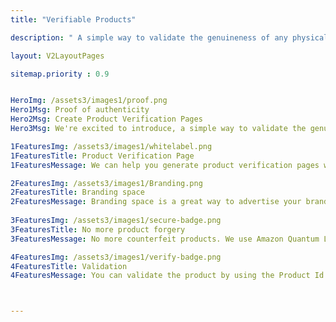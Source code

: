 ```yaml
---
title: "Verifiable Products"

description: " A simple way to validate the genuineness of any physical product with a multi-level verification option."

layout: V2LayoutPages

sitemap.priority : 0.9


HeroImg: /assets3/images1/proof.png
Hero1Msg: Proof of authenticity
Hero2Msg: Create Product Verification Pages
Hero3Msg: We're excited to introduce, a simple way to validate the genuineness of any physical product. With CertifyMe, you can verify that your order is authentic with a multi-level verification option. 

1FeaturesImg: /assets3/images1/whitelabel.png
1FeaturesTitle: Product Verification Page
1FeaturesMessage: We can help you generate product verification pages with your product images. These pages are a great way to showcase your brand and make sure that your customers are getting the right product. They can be customized with a custom domain, logo, and footer of your brand.

2FeaturesImg: /assets3/images1/Branding.png
2FeaturesTitle: Branding space
2FeaturesMessage: Branding space is a great way to advertise your brand. You can attach a video or a banner in the branding space provided on our platform which helps to advertise your brand.
 
3FeaturesImg: /assets3/images1/secure-badge.png
3FeaturesTitle: No more product forgery
3FeaturesMessage: No more counterfeit products. We use Amazon Quantum Ledger and blockchain to make tamper-proof credentials that are immutable, transparent and cryptographically verifiable. This means you can be sure that the product you're buying is exactly what it claims to be.

4FeaturesImg: /assets3/images1/verify-badge.png
4FeaturesTitle: Validation
4FeaturesMessage: You can validate the product by using the Product Id. The Product Id is a unique identifier of a product. It can be used to check if the product has been purchased before. It is also used in different features like payment, warranty, and others.



---
```


